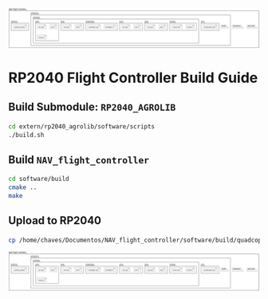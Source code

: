 ![alt text](chatuml-diagram.png)

# RP2040 Flight Controller Build Guide

## Build Submodule: `RP2040_AGROLIB`

```sh
cd extern/rp2040_agrolib/software/scripts
./build.sh
```

## Build `NAV_flight_controller`

```sh
cd software/build
cmake ..
make
```

## Upload to RP2040

```sh
cp /home/chaves/Documentos/NAV_flight_controller/software/build/quadcopter_flight_controller.uf2 /media/chaves/RPI-RP2
```

![Build Process](chatuml-diagram.png)

